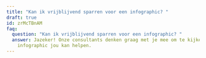 ```yaml
---
title: "Kan ik vrijblijvend sparren voor een infographic? "
draft: true
id: zrMcTBnAM
faq:
  question: "Kan ik vrijblijvend sparren voor een infographic? "
  answer: Jazeker! Onze consultants denken graag met je mee om te kijken hoe een
    infographic jou kan helpen.
---
```

